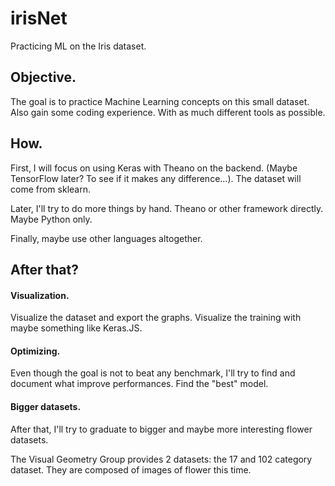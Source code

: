 # irisNet

Practicing ML on the Iris dataset. 

## Objective.

The goal is to practice Machine Learning concepts on this small dataset. 
Also gain some coding experience. With as much different tools as possible. 

## How.

First, I will focus on using Keras with Theano on the backend. (Maybe TensorFlow later? To see if it makes any difference...). The dataset will come from sklearn. 

Later, I'll try to do more things by hand. Theano or other framework directly. 
Maybe Python only.

Finally, maybe use other languages altogether. 

## After that?

#### Visualization. 

Visualize the dataset and export the graphs. 
Visualize the training with maybe something like Keras.JS.

#### Optimizing.

Even though the goal is not to beat any benchmark, I'll try to find and document what improve performances. Find the "best" model. 

#### Bigger datasets.

After that, I'll try to graduate to bigger and maybe more interesting flower datasets. 

The Visual Geometry Group provides 2 datasets: the 17 and 102 category dataset. They are composed of images of flower this time. 


